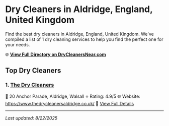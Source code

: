 # Dry Cleaners in Aldridge, England, United Kingdom

Find the best dry cleaners in Aldridge, England, United Kingdom. We've compiled a list of 1 dry cleaning services to help you find the perfect one for your needs.

🌐 **[View Full Directory on DryCleanersNear.com](https://drycleanersnear.com/city/United%20Kingdom/England/Aldridge)**

## Top Dry Cleaners

### 1. [The Dry Cleaners](https://drycleanersnear.com/dryCleaner/6896abcf86a2a96145ad4ec8/the-dry-cleaners)
📍 20 Anchor Parade, Aldridge, Walsall
⭐ Rating: 4.9/5
🌐 Website: https://www.thedrycleanersaldridge.co.uk/
🔗 [View Full Details](https://drycleanersnear.com/dryCleaner/6896abcf86a2a96145ad4ec8/the-dry-cleaners)


---

*Last updated: 8/22/2025*
